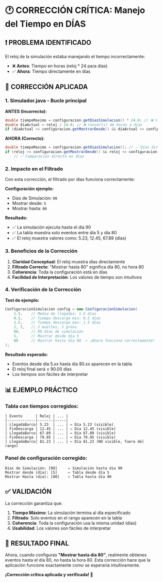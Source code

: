 # 🕐 CORRECCIÓN CRÍTICA: Manejo del Tiempo en DÍAS

## ❗ **PROBLEMA IDENTIFICADO**

El reloj de la simulación estaba manejando el tiempo incorrectamente:
- ❌ **Antes**: Tiempo en horas (reloj * 24 para días)
- ✅ **Ahora**: Tiempo directamente en días

## 🔧 **CORRECCIÓN APLICADA**

### **1. Simulador.java - Bucle principal**

**ANTES (Incorrecto):**
```java
double tiempoMaximo = configuracion.getDiasSimulacion() * 24.0; // ❌ Convertir a horas
double diaActual = reloj / 24.0; // ❌ Convertir de horas a días
if (diaActual >= configuracion.getMostrarDesde() && diaActual <= configuracion.getMostrarHasta()) {
```

**AHORA (Correcto):**
```java
double tiempoMaximo = configuracion.getDiasSimulacion(); // ✅ Días directamente
if (reloj >= configuracion.getMostrarDesde() && reloj <= configuracion.getMostrarHasta()) {
    // ✅ Comparación directa en días
```

### **2. Impacto en el Filtrado**

Con esta corrección, el filtrado por días funciona correctamente:

**Configuración ejemplo:**
- Días de Simulación: `90`
- Mostrar desde: `5` 
- Mostrar hasta: `80`

**Resultado:**
- ✅ La simulación ejecuta hasta el día 90
- ✅ La tabla muestra solo eventos entre día 5 y día 80
- ✅ El reloj muestra valores como: 5.23, 12.45, 67.89 (días)

### **3. Beneficios de la Corrección**

1. **Claridad Conceptual**: El reloj muestra días directamente
2. **Filtrado Correcto**: "Mostrar hasta 80" significa día 80, no hora 80
3. **Coherencia**: Toda la configuración está en días
4. **Facilidad de Interpretación**: Los valores de tiempo son intuitivos

### **4. Verificación de la Corrección**

**Test de ejemplo:**
```java
ConfiguracionSimulacion config = new ConfiguracionSimulacion(
    1.5,    // Media de llegadas: 1.5 días
    0.5,    // Tiempo descarga min: 0.5 días  
    1.5,    // Tiempo descarga max: 1.5 días
    2, 2,   // 2 muelles, 2 grúas
    90,     // 90 días de simulación
    5,      // Mostrar desde día 5
    80      // Mostrar hasta día 80  ← ¡Ahora funciona correctamente!
);
```

**Resultado esperado:**
- Eventos desde día 5.xx hasta día 80.xx aparecen en la tabla
- El reloj final será ≤ 90.00 días
- Los tiempos son fáciles de interpretar

## 📊 **EJEMPLO PRÁCTICO**

### **Tabla con tiempos corregidos:**
```
| Evento      | Reloj | ... |
|-------------|-------|-----|
| LlegadaBarco| 5.23  | ... | ← Día 5.23 (visible)
| FinDescarga | 12.45 | ... | ← Día 12.45 (visible)  
| LlegadaBarco| 67.89 | ... | ← Día 67.89 (visible)
| FinDescarga | 79.95 | ... | ← Día 79.95 (visible)
| LlegadaBarco| 81.23 | ... | ← Día 81.23 (NO visible, fuera del rango)
```

### **Panel de configuración corregido:**
```
Días de Simulación: [90]     ← Simulación hasta día 90
Mostrar desde (día): [5]     ← Tabla desde día 5  
Mostrar Hasta (día): [80]    ← Tabla hasta día 80
```

## ✅ **VALIDACIÓN**

La corrección garantiza que:

1. **Tiempo Máximo**: La simulación termina al día especificado
2. **Filtrado**: Solo eventos en el rango aparecen en la tabla  
3. **Coherencia**: Toda la configuración usa la misma unidad (días)
4. **Usabilidad**: Los valores son fáciles de interpretar

## 🎯 **RESULTADO FINAL**

Ahora, cuando configuras **"Mostrar hasta día 80"**, realmente obtienes eventos hasta el día 80, no hasta la hora 80. Esta corrección hace que la aplicación funcione exactamente como se esperaría intuitivamente.

**¡Corrección crítica aplicada y verificada! 🎉**

